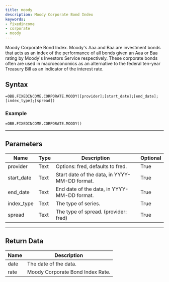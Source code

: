 ```yaml
---
title: moody
description: Moody Corporate Bond Index
keywords: 
- fixedincome
- corporate
- moody
---
```


<!-- markdownlint-disable MD041 -->

Moody Corporate Bond Index.  Moody's Aaa and Baa are investment bonds that acts as an index of the performance of all bonds given an Aaa or Baa rating by Moody's Investors Service respectively. These corporate bonds often are used in macroeconomics as an alternative to the federal ten-year Treasury Bill as an indicator of the interest rate.

## Syntax

```excel wordwrap
=OBB.FIXEDINCOME.CORPORATE.MOODY([provider];[start_date];[end_date];[index_type];[spread])
```

### Example

```excel wordwrap
=OBB.FIXEDINCOME.CORPORATE.MOODY()
```

---

## Parameters

| Name | Type | Description | Optional |
| ---- | ---- | ----------- | -------- |
| provider | Text | Options: fred, defaults to fred. | True |
| start_date | Text | Start date of the data, in YYYY-MM-DD format. | True |
| end_date | Text | End date of the data, in YYYY-MM-DD format. | True |
| index_type | Text | The type of series. | True |
| spread | Text | The type of spread. (provider: fred) | True |

---

## Return Data

| Name | Description |
| ---- | ----------- |
| date | The date of the data.  |
| rate | Moody Corporate Bond Index Rate.  |
